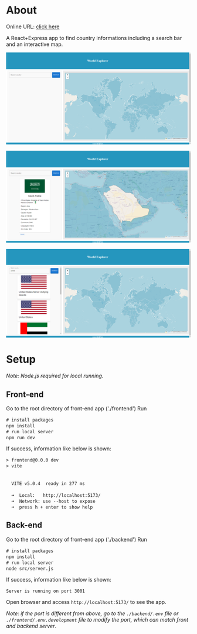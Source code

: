 # About

Online URL: [click here](https://earnest-lollipop-404cf1.netlify.app/)

A React+Express app to find country informations including a search bar and an interactive map.

![home](https://github.com/CraneWvs/Pictures/blob/main/Country-Explorer/home.png)

![detail](https://github.com/CraneWvs/Pictures/blob/main/Country-Explorer/detail.png)

![list](https://github.com/CraneWvs/Pictures/blob/main/Country-Explorer/list-new.png)

# Setup
*Note: Node.js required for local running.*
## Front-end

Go to the root directory of front-end app ('./frontend')
Run
```
# install packages
npm install
# run local server
npm run dev
```
If success, information like below is shown:
```
> frontend@0.0.0 dev
> vite


  VITE v5.0.4  ready in 277 ms

  ➜  Local:   http://localhost:5173/
  ➜  Network: use --host to expose
  ➜  press h + enter to show help
```

## Back-end

Go to the root directory of front-end app ('./backend')
Run
```
# install packages
npm install
# run local server
node src/server.js
```
If success, information like below is shown:
```
Server is running on port 3001
```

Open browser and access `http://localhost:5173/` to see the app.

*Note: if the port is different from above, go to the `./backend/.env` file or `./frontend/.env.development` file to modify the port, which can match front and backend server*.